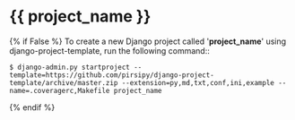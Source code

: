 {{ project_name }}
==================

{% if False %}
To create a new Django project called '**project_name**' using
django-project-template, run the following command::

    $ django-admin.py startproject --template=https://github.com/pirsipy/django-project-template/archive/master.zip --extension=py,md,txt,conf,ini,example --name=.coveragerc,Makefile project_name
{% endif %}
